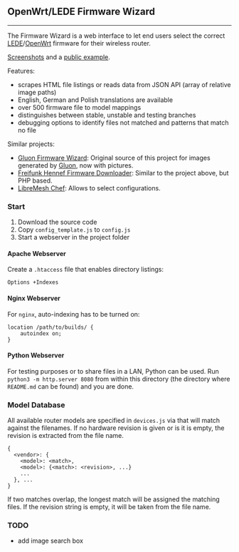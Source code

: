 ## OpenWrt/LEDE Firmware Wizard
---

The Firmware Wizard is a web interface to let end users select the correct [LEDE](https://lede-project.org/)/[OpenWrt](https://openwrt.org/) firmware for their wireless router.

[Screenshots](docs/screenshots.md) and a [public example](http://mwarning.de/firmware-wizard/).

Features:

- scrapes HTML file listings or reads data from JSON API (array of relative image paths)
- English, German and Polish translations are available
- over 500 firmware file to model mappings
- distinguishes between stable, unstable and testing branches
- debugging options to identify files not matched and patterns that match no file

Similar projects:

- [Gluon Firmware Wizard](https://github.com/freifunk-darmstadt/gluon-firmware-wizard): Original source of this project for images generated by [Gluon](https://github.com/freifunk-gluon/), now with pictures.
- [Freifunk Hennef Firmware Downloader](https://github.com/Freifunk-Hennef/ffhef-fw-dl): Similar to the project above, but PHP based.
- [LibreMesh Chef](https://chef.libremesh.org/): Allows to select configurations.

### Start

1. Download the source code
2. Copy `config_template.js` to `config.js`
3. Start a webserver in the project folder

#### Apache Webserver
Create a `.htaccess` file that enables directory listings:
```
Options +Indexes
```

#### Nginx Webserver
For `nginx`, auto-indexing has to be turned on:
```
location /path/to/builds/ {
    autoindex on;
}
```

#### Python Webserver
For testing purposes or to share files in a LAN, Python can be used. Run `python3 -m http.server 8080` from within this directory (the directory where `README.md` can be found) and you are done.

### Model Database
All available router models are specified in `devices.js` via that will match against the filenames.
If no hardware revision is given or is it is empty, the revision is extracted from the file name.

```
{
  <vendor>: {
    <model>: <match>,
    <model>: {<match>: <revision>, ...}
    ...
  }, ...
}
```

If two matches overlap, the longest match will be assigned the matching files. If the revision string is empty, it will be taken from the file name.

### TODO

* add image search box
